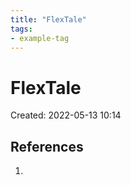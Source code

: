 ```yaml
---
title: "FlexTale"
tags:
- example-tag
---
```


# FlexTale
Created: 2022-05-13 10:14 

## References
1. 